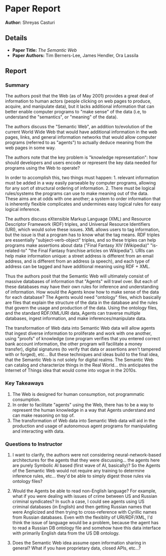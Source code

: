 # Paper Report

**Author:** Shreyas Casturi

## Details

- **Paper Title:** *The Semantic Web*
- **Paper Authors:** Tim Berners-Lee, James Hendler, Ora Lassila

## Report

### Summary

The authors posit that the Web (as of May 2001) provides a great deal of information to human actors (people clicking on web pages to produce, acquire, and manipulate data), but it lacks additional information that can better enable computer programs to "make sense" of the data (i.e, to understand the "semantics", or "meaning" of the data).

The authors discuss the "Semantic Web", an addition to/evolution of the current World Wide Web that would have additional information in the web pages, links, and general information networks that would allow computer programs (referred to as "agents") to actually deduce meaning from the web pages in some way. 

The authors note that the key problem is "knowledge representation": how should developers and users encode or represent the key data needed for programs using the Web to operate?

In order to accomplish this, two things must happen: 1. relevant information must be added in a way easily parseable by computer programs, allowing for any sort of structural ordering of information. 2. There must be logical rules/systems the programs can use to make meaning out of the data. These aims are at odds with one another; a system to order information that is inherently flexible complicates and undermines easy logical rules for easy logical inference.

The authors discuss eXtensible Markup Language (XML) and Resource Descriptor Framework (RDF) triples, and Universal Resource Identifiers (URI), which would solve these issues. XML allows users to tag information, but the issue is that a program has to know what the tag means. RDF triples are essentially "subject-verb-object" triples, and so these triples can help programs make assertions about data ("Final Fantasy XIV (Wikipedia)" "is-related-to" "the Final Fantasy franchise articles on Wikipedia"). URIs can help make information unique: a street address is different from an email address, and is different from an address (a speech), and each type of address can be tagged and have additional meaning using RDF + XML.

Thus the authors posit that the Semantic Web will ultimately consist of massive databases of information that "Agents" will trawl over. But each of these databases may have their own rules for inference and understanding of information. How would the Agents know how to make sense of the data for each database? The Agents would need "ontology" files, which basically are files that explain the structure of the data in the database and the rules that govern the usage and production of the data. Using the ontology files, and the standard RDF/XML/URI data, Agents can traverse multiple databases, ingest information, and make inferences/manipulate data.

The transformation of Web data into Semantic Web data will allow agents that ingest diverse information to proliferate and work with one another, using "proofs" of knowledge (one program verifies that you entered correct bank account information, the other program will facilitate a money transfer),  digital signatures (to verify that data or assertions aren't tampered with or forged), etc... But these techniques and ideas build to the final idea, that the Semantic Web is not solely for digital realms. The Semantic Web can catalog and characterize things in the Real World... this anticipates the Internet of Things idea that would come into vogue in the 2010s.

### Key Takeaways

1. The Web is designed for human consumption, not programmatic consumption.
2. In order to facilitate "agents" using the Web, there has to be a way to represent the human knowledge in a way that Agents understand and can make reasoning on top of.
3. The transformation of Web data into Semantic Web data will aid in the production and usage of autonomous agent programs for manipulating and interacting with data.

### Questions to Instructor

1. I want to clarify, the authors were not considering neural-network-based architectures for the agents that they were discussing... the agents here are purely Symbolic AI based (first wave of AI, basically)? So the Agents of the Semantic Web would not require any training to determine inference rules, etc... they'd be able to simply digest those rules via ontology files?

2. Would the Agents be able to read non-English language? For example, what if you were dealing with issues of crime between US and Russian criminal syndicates? In such a case, I could see agents using US criminal databases (in English) and then getting Russian names that were Anglicized and then trying to cross-reference with Cyrillic names from Russian databases. Even with the flexiblity of URI/RDF/XML, I'd think the issue of language would be a problem, because the agent has to read a Russian DB ontology file and somehow have this data interface with primarily English data from the US DB ontology. 

4. Does the Semantic Web idea assume open information sharing in general? What if you have proprietary data, closed APIs, etc...?